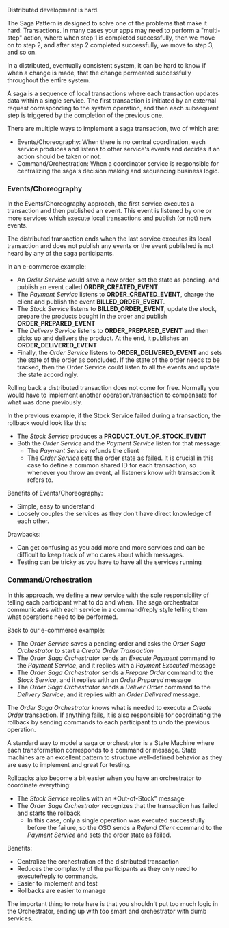 Distributed development is hard. 

The Saga Pattern is designed to solve one of the problems that make it hard: Transactions. In many cases your apps may need to perform a "multi-step" action, where when step 1 is completed successfully, then we move on to step 2, and after step 2 completed successfully, we move to step 3, and so on. 

In a distributed, eventually consistent system, it can be hard to know if when a change is made, that the change permeated successfully throughout the entire system. 

A saga is a sequence of local transactions where each transaction updates data within a single service. The first transaction is initiated by an external request corresponding to the system operation, and then each subsequent step is triggered by the completion of the previous one. 

There are multiple ways to implement a saga transaction, two of which are:
- Events/Choreography: When there is no central coordination, each service produces and listens to other service's events and decides if an action should be taken or not. 
- Command/Orchestration: When a coordinator service is responsible for centralizing the saga's decision making and sequencing business logic. 


### Events/Choreography
In the Events/Choreography approach, the first service executes a transaction and then published an event. This event is listened by one or more services which execute local transactions and publish (or not) new events.

The distributed transaction ends when the last service executes its local transaction and does not publish any events or the event published is not heard by any of the saga participants. 

In an e-commerce example:
- An *Order Service* would save a new order, set the state as pending, and publish an event called **ORDER_CREATED_EVENT**.
- The *Payment Service* listens to **ORDER_CREATED_EVENT**, charge the client and publish the event **BILLED_ORDER_EVENT**.
- The *Stock Service* listens to **BILLED_ORDER_EVENT**, update the stock, prepare the products bought in the order and publish **ORDER_PREPARED_EVENT** 
- The *Delivery Service* listens to **ORDER_PREPARED_EVENT** and then picks up and delivers the product. At the end, it publishes an **ORDER_DELIVERED_EVENT**
- Finally, the *Order Service* listens to **ORDER_DELIVERED_EVENT** and sets the state of the order as concluded. 
If the state of the order needs to be tracked, then the Order Service could listen to all the events and update the state accordingly. 

Rolling back a distributed transaction does not come for free. Normally you would have to implement another operation/transaction to compensate for what was done previously. 

In the previous example, if the Stock Service failed during a transaction, the rollback would look like this:
- The *Stock Service* produces a **PRODUCT_OUT_OF_STOCK_EVENT**
- Both the *Order Service* and the *Payment Service* listen for that message:
    - The *Payment Service* refunds the client
    - The *Order Service* sets the order state as failed. 
It is crucial in this case to define a common shared ID for each transaction, so whenever you throw an event, all listeners know with transaction it refers to. 

Benefits of Events/Choreography:
- Simple, easy to understand
- Loosely couples the services as they don't have direct knowledge of each other. 

Drawbacks:
- Can get confusing as you add more and more services and can be difficult to keep track of who cares about which messages. 
- Testing can be tricky as you have to have all the services running


### Command/Orchestration

In this approach, we define a new service with the sole responsibility of telling each participant what to do and when. The saga orchestrator communicates with each service in a command/reply style telling them what operations need to be performed. 

Back to our e-commerce example:
- The *Order Service* saves a pending order and asks the *Order Saga Orchestrator* to start a *Create Order Transaction*
- The *Order Saga Orchestrator* sends an *Execute Payment* command to the *Payment Service*, and it replies with a *Payment Executed* message
- The *Order Saga Orchestrator* sends a *Prepare Order* command to the *Stock Service*, and it replies with an *Order Prepared* message
- The *Order Saga Orchestrator* sends a *Deliver Order* command to the *Delivery Service*, and it replies with an *Order Delivered* message. 

The *Order Saga Orchestrator* knows what is needed to execute a *Create Order* transaction. If anything fails, it is also responsible for coordinating the rollback by sending commands to each participant to undo the previous operation. 

A standard way to model a saga or orchestrator is a State Machine where each transformation corresponds to a command or message. State machines are an excellent pattern to structure well-defined behavior as they are easy to implement and great for testing. 

Rollbacks also become a bit easier when you have an orchestrator to coordinate everything:
- The *Stock Service* replies with an *Out-of-Stock" message
- The *Order Sage Orchestrator* recognizes that the transaction has failed and starts the rollback
    - In this case, only a single operation was executed successfully before the failure, so the OSO sends a *Refund Client* command to the *Payment Service* and sets the order state as failed. 

Benefits:
- Centralize the orchestration of the distributed transaction
- Reduces the complexity of the participants as they only need to execute/reply to commands. 
- Easier to implement and test
- Rollbacks are easier to manage

The important thing to note here is that you shouldn't put too much logic in the Orchestrator, ending up with too smart and orchestrator with dumb services. 





